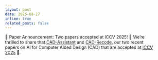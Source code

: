 ```yaml
---
layout: post
date: 2025-08-27
inline: true
related_posts: false
---
```


🚨 Paper Announcement: Two papers accepted at ICCV 2025! 🎉 We’re thrilled to share that [CAD-Assistant](https://cadassistant.github.io/) and [CAD-Recode](https://cad-recode.github.io/), our two recent papers on AI for Computer Aided Design (CAD) that are accepted at [ICCV 2025](https://iccv.thecvf.com/) 🚀.